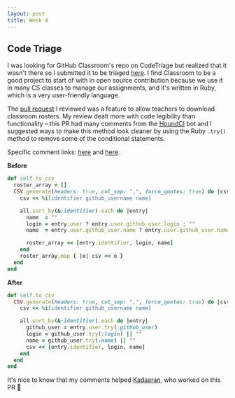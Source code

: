```yaml
---
layout: post
title: Week 4
---
```


## Code Triage

I was looking for GitHub Classroom's repo on CodeTriage but realized that it wasn't there so I submitted it to be triaged [here](https://www.codetriage.com/education/classroom). I find Classroom to be a good project to start of with in open source contribution because we use it in many CS classes to manage our assignments, and it's written in Ruby, which is a very user-friendly language.

The [pull request](https://github.com/education/classroom/pull/1245) I reviewed was a feature to allow teachers to download classroom rosters. My review dealt more with code legibility than functionality – this PR had many comments from the [HoundCI](https://houndci.com/) bot and I suggested ways to make this method look cleaner by using the Ruby `.try()` method to remove some of the conditional statements.

Specific comment links: [here](https://github.com/education/classroom/pull/1245#pullrequestreview-91988297) and [here](https://github.com/education/classroom/pull/1245#pullrequestreview-92037832).

**Before**

```ruby
def self.to_csv
  roster_array = []
  CSV.generate(headers: true, col_sep: ",", force_quotes: true) do |csv|
    csv << %i[identifier github_username name]

    all.sort_by(&:identifier).each do |entry|
      name  = ""
      login = entry.user ? entry.user.github_user.login : ""
      name  = entry.user.github_user.name ? entry.user.github_user.name : "" if entry.user

      roster_array << [entry.identifier, login, name]
    end
    roster_array.map { |e| csv << e }
  end
end
```
**After**
```ruby
def self.to_csv
  CSV.generate(headers: true, col_sep: ",", force_quotes: true) do |csv|
    csv << %i[identifier github_username name]

    all.sort_by(&:identifier).each do |entry|
      github_user = entry.user.try(:github_user)
      login = github_user.try(:login) || ""
      name = github_user.try(:name) || ""
      csv << [entry.identifier, login, name]
    end
  end
end
```` 

It's nice to know that my comments helped [Kadaaran](https://github.com/Kadaaran), who worked on this PR 🎉